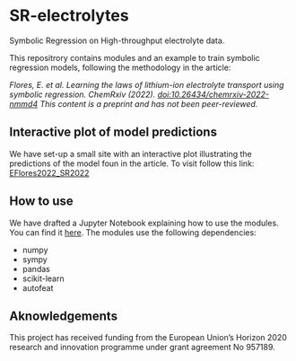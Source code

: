 # SR-electrolytes
Symbolic Regression on High-throughput electrolyte data.

This repositrory contains modules and an example to train symbolic regression models, following the methodology in the article:  

 *Flores, E. et al. Learning the laws of lithium-ion electrolyte transport using symbolic regression. ChemRxiv (2022). [doi:10.26434/chemrxiv-2022-nmmd4](https://doi.org/10.26434/chemrxiv-2022-nmmd4) This content is a preprint and has not been peer-reviewed.*


## Interactive plot of model predictions
We have set-up a small site with an interactive plot illustrating the predictions of the model foun in the article. To visit follow this link: [EFlores2022_SR2022](https://big-map.github.io/SR-electrolytes/)

## How to use
We have drafted a Jupyter Notebook explaining how to use the modules. You can find it [here](./example_use.ipynb). The modules use the following dependencies:
* numpy
* sympy
* pandas
* scikit-learn
* autofeat  

## Aknowledgements
This project has received funding from the European Union’s Horizon 2020 research and innovation programme under grant agreement No 957189.
